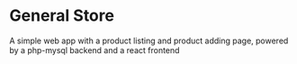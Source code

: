 # General Store
A simple web app with a product listing and product adding page, powered by a php-mysql backend and a react frontend
